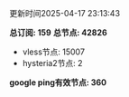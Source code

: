 更新时间2025-04-17 23:13:43

**总订阅: 159**
**总节点: 42826**
- vless节点: 15007
- hysteria2节点: 2

**google ping有效节点: 360**
